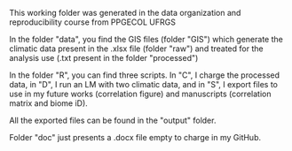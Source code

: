 This working folder was generated in the data organization and reproducibility course from PPGECOL UFRGS

In the folder "data", you find the GIS files (folder "GIS") which generate the climatic data present in the .xlsx file (folder "raw") and treated for the analysis use (.txt present in the folder "processed")

In the folder "R", you can find three scripts. In "C", I charge the processed data, in "D", I run an LM with two climatic data, and in "S", I export files to use in my future works (correlation figure) and manuscripts (correlation matrix and biome iD).

All the exported files can be found in the "output" folder.

Folder "doc" just presents a .docx file empty to charge in my GitHub.
